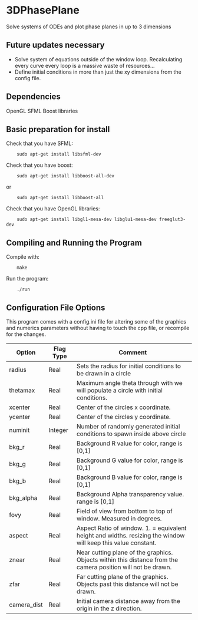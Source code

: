 # 3DPhasePlane
Solve systems of ODEs and plot phase planes in up to 3 dimensions


## Future updates necessary
-   Solve system of equations outside of the window loop. Recalculating every curve every loop is a massive waste of resources...
-   Define initial conditions in more than just the xy dimensions from the config file.

## Dependencies
OpenGL
SFML 
Boost libraries

## Basic preparation for install
Check that you have SFML:
``` 
    sudo apt-get install libsfml-dev 

```
Check that you have boost:
```
    sudo apt-get install libboost-all-dev
```
or
```
    sudo apt-get install libboost-all
```
Check that you have OpenGL libraries:
```
    sudo apt-get install libgl1-mesa-dev libglu1-mesa-dev freeglut3-dev
```

## Compiling and Running the Program
Compile with:
```
    make
```
Run the program:
```
    ./run
```
## Configuration File Options
This program comes with a config.ini file for altering some of the graphics and numerics parameters without having to touch the cpp file, or recompile for the changes. 

| Option      | Flag Type | Comment                                                                                                       |
|-------------|-----------|---------------------------------------------------------------------------------------------------------------|
| radius      | Real      | Sets the radius for initial conditions to be drawn in a circle                                                |
| thetamax    | Real      | Maximum angle theta through with we will populate a circle with initial conditions.                           |
| xcenter     | Real      | Center of the circles x coordinate.                                                                           |
| ycenter     | Real      | Center of the circles y coordinate.                                                                           |
| numinit     | Integer   | Number of randomly generated initial conditions to spawn inside above circle                                  |
| bkg_r       | Real      | Background R value for color, range is [0,1]                                                                  |
| bkg_g       | Real      | Background G value for color, range is [0,1]                                                                  |
| bkg_b       | Real      | Background B value for color, range is [0,1]                                                                  |
| bkg_alpha   | Real      | Background Alpha transparency value. range is [0,1]                                                           |
| fovy        | Real      | Field of view from bottom to top of window. Measured in degrees.                                              |
| aspect      | Real      | Aspect Ratio of window. 1. = equivalent height and widths. resizing the window will keep this value constant. |
| znear       | Real      | Near cutting plane of the graphics. Objects within this distance from the camera position will not be drawn.  |
| zfar        | Real      | Far cutting plane of the graphics. Objects past this distance will not be drawn.                              |
| camera_dist | Real      | Initial camera distance away from the origin in the z direction.                                              |

